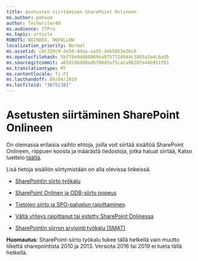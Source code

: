 ```yaml
---
title: Asetusten siirtäminen SharePoint Onlineen
ms.author: pebaum
author: Techwriter40
ms.audience: ITPro
ms.topic: article
ROBOTS: NOINDEX, NOFOLLOW
localization_priority: Normal
ms.assetid: c8c339c9-2e50-4daa-aa91-3eb5053e2bc6
ms.openlocfilehash: 5bff8e0d8b0869ea975772d944c3885a3a4cbad5
ms.sourcegitcommit: a65d196d00adb70045af5caca9828fe44b951f61
ms.translationtype: MT
ms.contentlocale: fi-FI
ms.lasthandoff: 09/04/2019
ms.locfileid: "36751381"
---
```

# <a name="migrate-options-to-sharepoint-online"></a>Asetusten siirtäminen SharePoint Onlineen

On olemassa erilaisia vaihto ehtoja, joilla voit siirtää sisältöä SharePoint Onlineen, riippuen koosta ja määrästä tiedostoja, jotka haluat siirtää, Katso luettelo [täältä](https://docs.microsoft.com/sharepointmigration/migrate-to-sharepoint-online).

Lisä tietoja sisällön siirtymistään on alla olevissa linkeissä.

- [SharePointin siirto työkalu](https://docs.microsoft.com/sharepointmigration/introducing-the-sharepoint-migration-tool)

- [SharePoint Onlinen ja ODB-siirto nopeus](https://docs.microsoft.com/sharepointmigration/sharepoint-online-and-onedrive-migration-speed)

- [Tietojen siirto ja SPO-palvelun rajoittaminen](https://blogs.technet.microsoft.com/sposupport/2017/08/12/data-migration-and-spo-service-throttling/).


- [Vältä yhteys rajoittanut tai estetty SharePoint Onlinessa](https://docs.microsoft.com/sharepoint/dev/general-development/how-to-avoid-getting-throttled-or-blocked-in-sharepoint-online)

- [SharePointin siirron arviointi työkalu (SMAT)](https://www.microsoft.com/download/details.aspx?id=53598&amp;751be11f-ede8-5a0c-058c-2ee190a24fa6=True)

**Huomautus**: SharePoint-siirto työkalu tukee tällä hetkellä vain muutto liikettä sharepointista 2010 ja 2013. Versiota 2016 tai 2019 ei tueta tällä hetkellä.
